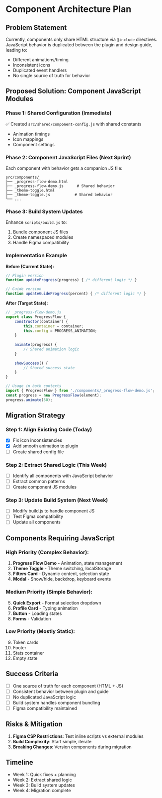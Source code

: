 # Component Architecture Plan

## Problem Statement
Currently, components only share HTML structure via `@include` directives. JavaScript behavior is duplicated between the plugin and design guide, leading to:
- Different animations/timing
- Inconsistent icons
- Duplicated event handlers
- No single source of truth for behavior

## Proposed Solution: Component JavaScript Modules

### Phase 1: Shared Configuration (Immediate)
✅ Created `src/shared/component-config.js` with shared constants
- Animation timings
- Icon mappings
- Component settings

### Phase 2: Component JavaScript Files (Next Sprint)
Each component with behavior gets a companion JS file:
```
src/components/
├── _progress-flow-demo.html
├── _progress-flow-demo.js      # Shared behavior
├── _theme-toggle.html
├── _theme-toggle.js           # Shared behavior
└── ...
```

### Phase 3: Build System Updates
Enhance `scripts/build.js` to:
1. Bundle component JS files
2. Create namespaced modules
3. Handle Figma compatibility

### Implementation Example

**Before (Current State):**
```javascript
// Plugin version
function updateProgress(progress) { /* different logic */ }

// Guide version  
function updateGuideProgress(percent) { /* different logic */ }
```

**After (Target State):**
```javascript
// _progress-flow-demo.js
export class ProgressFlow {
    constructor(container) {
        this.container = container;
        this.config = PROGRESS_ANIMATION;
    }
    
    animate(progress) {
        // Shared animation logic
    }
    
    showSuccess() {
        // Shared success state
    }
}

// Usage in both contexts
import { ProgressFlow } from './components/_progress-flow-demo.js';
const progress = new ProgressFlow(element);
progress.animate(50);
```

## Migration Strategy

### Step 1: Align Existing Code (Today)
- [x] Fix icon inconsistencies
- [x] Add smooth animation to plugin
- [ ] Create shared config file

### Step 2: Extract Shared Logic (This Week)
- [ ] Identify all components with JavaScript behavior
- [ ] Extract common patterns
- [ ] Create component JS modules

### Step 3: Update Build System (Next Week)
- [ ] Modify build.js to handle component JS
- [ ] Test Figma compatibility
- [ ] Update all components

## Components Requiring JavaScript

### High Priority (Complex Behavior):
1. **Progress Flow Demo** - Animation, state management
2. **Theme Toggle** - Theme switching, localStorage
3. **Filters Card** - Dynamic content, selection state
4. **Modal** - Show/hide, backdrop, keyboard events

### Medium Priority (Simple Behavior):
5. **Quick Export** - Format selection dropdown
6. **Profile Card** - Typing animation
7. **Button** - Loading states
8. **Forms** - Validation

### Low Priority (Mostly Static):
9. Token cards
10. Footer
11. Stats container
12. Empty state

## Success Criteria
- [ ] One source of truth for each component (HTML + JS)
- [ ] Consistent behavior between plugin and guide
- [ ] No duplicated JavaScript logic
- [ ] Build system handles component bundling
- [ ] Figma compatibility maintained

## Risks & Mitigation
1. **Figma CSP Restrictions**: Test inline scripts vs external modules
2. **Build Complexity**: Start simple, iterate
3. **Breaking Changes**: Version components during migration

## Timeline
- Week 1: Quick fixes + planning
- Week 2: Extract shared logic
- Week 3: Build system updates
- Week 4: Migration complete